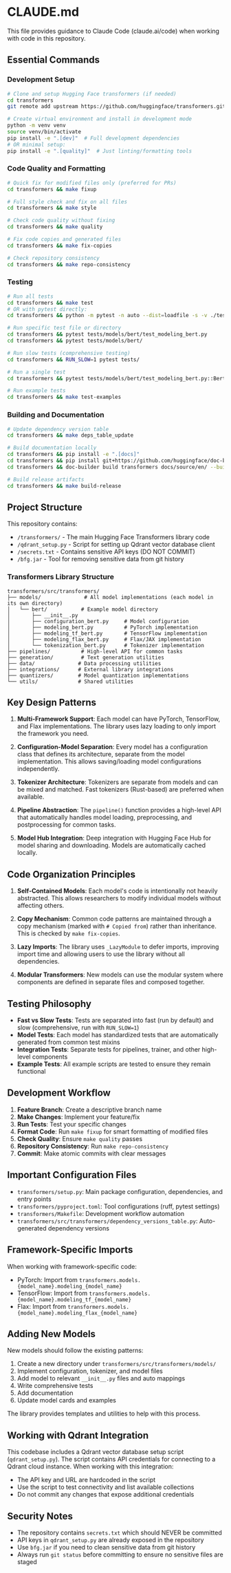 # CLAUDE.md

This file provides guidance to Claude Code (claude.ai/code) when working with code in this repository.

## Essential Commands

### Development Setup
```bash
# Clone and setup Hugging Face transformers (if needed)
cd transformers
git remote add upstream https://github.com/huggingface/transformers.git

# Create virtual environment and install in development mode
python -m venv venv
source venv/bin/activate
pip install -e ".[dev]"  # Full development dependencies
# OR minimal setup:
pip install -e ".[quality]"  # Just linting/formatting tools
```

### Code Quality and Formatting
```bash
# Quick fix for modified files only (preferred for PRs)
cd transformers && make fixup

# Full style check and fix on all files
cd transformers && make style

# Check code quality without fixing
cd transformers && make quality

# Fix code copies and generated files
cd transformers && make fix-copies

# Check repository consistency
cd transformers && make repo-consistency
```

### Testing
```bash
# Run all tests
cd transformers && make test
# OR with pytest directly:
cd transformers && python -m pytest -n auto --dist=loadfile -s -v ./tests/

# Run specific test file or directory
cd transformers && pytest tests/models/bert/test_modeling_bert.py
cd transformers && pytest tests/models/bert/

# Run slow tests (comprehensive testing)
cd transformers && RUN_SLOW=1 pytest tests/

# Run a single test
cd transformers && pytest tests/models/bert/test_modeling_bert.py::BertModelTest::test_forward_signature

# Run example tests
cd transformers && make test-examples
```

### Building and Documentation
```bash
# Update dependency version table
cd transformers && make deps_table_update

# Build documentation locally
cd transformers && pip install -e ".[docs]"
cd transformers && pip install git+https://github.com/huggingface/doc-builder
cd transformers && doc-builder build transformers docs/source/en/ --build_dir ~/tmp/test-build

# Build release artifacts
cd transformers && make build-release
```

## Project Structure

This repository contains:
- `/transformers/` - The main Hugging Face Transformers library code
- `/qdrant_setup.py` - Script for setting up Qdrant vector database client
- `/secrets.txt` - Contains sensitive API keys (DO NOT COMMIT)
- `/bfg.jar` - Tool for removing sensitive data from git history

### Transformers Library Structure
```
transformers/src/transformers/
├── models/              # All model implementations (each model in its own directory)
│   └── bert/           # Example model directory
│       ├── __init__.py
│       ├── configuration_bert.py     # Model configuration
│       ├── modeling_bert.py          # PyTorch implementation
│       ├── modeling_tf_bert.py       # TensorFlow implementation
│       ├── modeling_flax_bert.py     # Flax/JAX implementation
│       └── tokenization_bert.py      # Tokenizer implementation
├── pipelines/          # High-level API for common tasks
├── generation/         # Text generation utilities
├── data/              # Data processing utilities
├── integrations/      # External library integrations
├── quantizers/        # Model quantization implementations
└── utils/             # Shared utilities
```

## Key Design Patterns

1. **Multi-Framework Support**: Each model can have PyTorch, TensorFlow, and Flax implementations. The library uses lazy loading to only import the framework you need.

2. **Configuration-Model Separation**: Every model has a configuration class that defines its architecture, separate from the model implementation. This allows saving/loading model configurations independently.

3. **Tokenizer Architecture**: Tokenizers are separate from models and can be mixed and matched. Fast tokenizers (Rust-based) are preferred when available.

4. **Pipeline Abstraction**: The `pipeline()` function provides a high-level API that automatically handles model loading, preprocessing, and postprocessing for common tasks.

5. **Model Hub Integration**: Deep integration with Hugging Face Hub for model sharing and downloading. Models are automatically cached locally.

## Code Organization Principles

1. **Self-Contained Models**: Each model's code is intentionally not heavily abstracted. This allows researchers to modify individual models without affecting others.

2. **Copy Mechanism**: Common code patterns are maintained through a copy mechanism (marked with `# Copied from`) rather than inheritance. This is checked by `make fix-copies`.

3. **Lazy Imports**: The library uses `_LazyModule` to defer imports, improving import time and allowing users to use the library without all dependencies.

4. **Modular Transformers**: New models can use the modular system where components are defined in separate files and composed together.

## Testing Philosophy

- **Fast vs Slow Tests**: Tests are separated into fast (run by default) and slow (comprehensive, run with `RUN_SLOW=1`)
- **Model Tests**: Each model has standardized tests that are automatically generated from common test mixins
- **Integration Tests**: Separate tests for pipelines, trainer, and other high-level components
- **Example Tests**: All example scripts are tested to ensure they remain functional

## Development Workflow

1. **Feature Branch**: Create a descriptive branch name
2. **Make Changes**: Implement your feature/fix
3. **Run Tests**: Test your specific changes
4. **Format Code**: Run `make fixup` for smart formatting of modified files
5. **Check Quality**: Ensure `make quality` passes
6. **Repository Consistency**: Run `make repo-consistency`
7. **Commit**: Make atomic commits with clear messages

## Important Configuration Files

- `transformers/setup.py`: Main package configuration, dependencies, and entry points
- `transformers/pyproject.toml`: Tool configurations (ruff, pytest settings)
- `transformers/Makefile`: Development workflow automation
- `transformers/src/transformers/dependency_versions_table.py`: Auto-generated dependency versions

## Framework-Specific Imports

When working with framework-specific code:
- PyTorch: Import from `transformers.models.{model_name}.modeling_{model_name}`
- TensorFlow: Import from `transformers.models.{model_name}.modeling_tf_{model_name}`
- Flax: Import from `transformers.models.{model_name}.modeling_flax_{model_name}`

## Adding New Models

New models should follow the existing patterns:
1. Create a new directory under `transformers/src/transformers/models/`
2. Implement configuration, tokenizer, and model files
3. Add model to relevant `__init__.py` files and auto mappings
4. Write comprehensive tests
5. Add documentation
6. Update model cards and examples

The library provides templates and utilities to help with this process.

## Working with Qdrant Integration

This codebase includes a Qdrant vector database setup script (`qdrant_setup.py`). The script contains API credentials for connecting to a Qdrant cloud instance. When working with this integration:
- The API key and URL are hardcoded in the script
- Use the script to test connectivity and list available collections
- Do not commit any changes that expose additional credentials

## Security Notes

- The repository contains `secrets.txt` which should NEVER be committed
- API keys in `qdrant_setup.py` are already exposed in the repository
- Use `bfg.jar` if you need to clean sensitive data from git history
- Always run `git status` before committing to ensure no sensitive files are staged